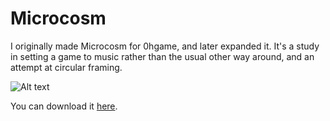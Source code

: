 # Microcosm
I originally made Microcosm for 0hgame, and later expanded it. It's a study in setting a game to music rather than the usual other way around, and an attempt at circular framing.

![Alt text](https://img.itch.io/aW1hZ2UvOTU3NDYvNDYxMzM2LnBuZw==/347x500/Glsmfb.png "Optional title")

You can download it [here](https://samloeschen.itch.io/microcosm).
